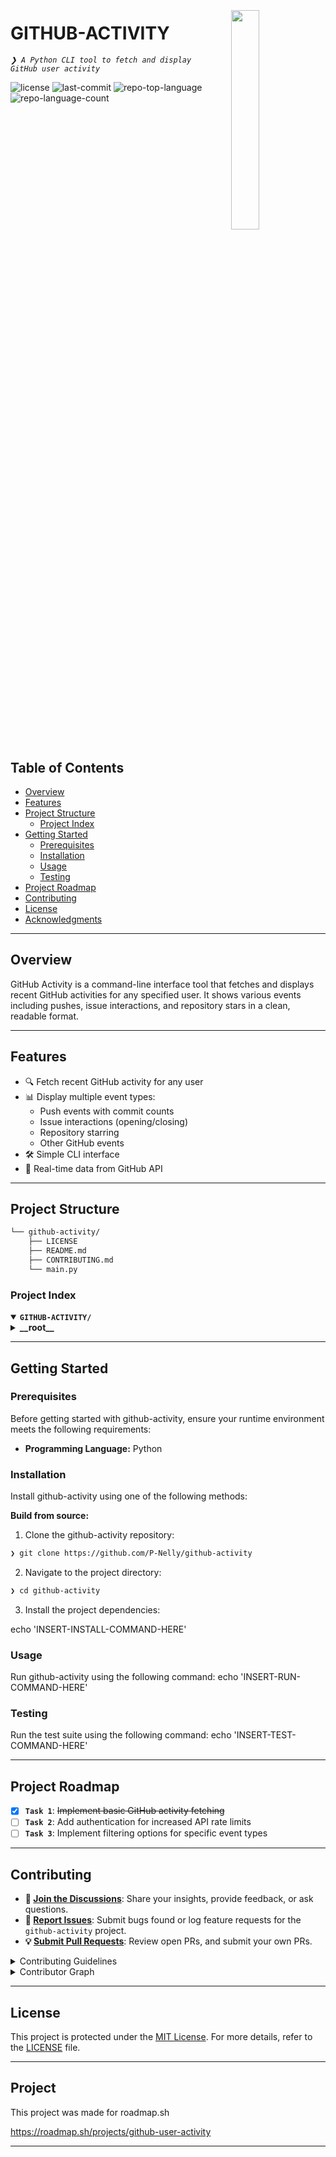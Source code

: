 <div align="left" style="position: relative;">
<img src="https://img.icons8.com/?size=512&id=55494&format=png" align="right" width="30%" style="margin: -20px 0 0 20px;">
<h1>GITHUB-ACTIVITY</h1>
<p align="left">
	<em><code>❯ A Python CLI tool to fetch and display GitHub user activity</code></em>
</p>
<p align="left">
	<img src="https://img.shields.io/github/license/P-Nelly/github-activity?style=default&logo=opensourceinitiative&logoColor=white&color=0080ff" alt="license">
	<img src="https://img.shields.io/github/last-commit/P-Nelly/github-activity?style=default&logo=git&logoColor=white&color=0080ff" alt="last-commit">
	<img src="https://img.shields.io/github/languages/top/P-Nelly/github-activity?style=default&color=0080ff" alt="repo-top-language">
	<img src="https://img.shields.io/github/languages/count/P-Nelly/github-activity?style=default&color=0080ff" alt="repo-language-count">
</p>
<p align="left"><!-- default option, no dependency badges. -->
</p>
<p align="left">
	<!-- default option, no dependency badges. -->
</p>
</div>
<br clear="right">

##  Table of Contents

- [Overview](#--overview)
- [Features](#--features)
- [Project Structure](#--project-structure)
  - [Project Index](#--project-index)
- [Getting Started](#--getting-started)
  - [Prerequisites](#--prerequisites)
  - [Installation](#--installation)
  - [Usage](#--usage)
  - [Testing](#--testing)
- [Project Roadmap](#--project-roadmap)
- [Contributing](#--contributing)
- [License](#--license)
- [Acknowledgments](#--acknowledgments)

---

##  Overview

GitHub Activity is a command-line interface tool that fetches and displays recent GitHub activities for any specified user. It shows various events including pushes, issue interactions, and repository stars in a clean, readable format.

---

##  Features

- 🔍 Fetch recent GitHub activity for any user
- 📊 Display multiple event types:
  - Push events with commit counts
  - Issue interactions (opening/closing)
  - Repository starring
  - Other GitHub events
- 🛠️ Simple CLI interface
- 🔄 Real-time data from GitHub API

---

##  Project Structure

```sh
└── github-activity/
    ├── LICENSE
    ├── README.md
    ├── CONTRIBUTING.md
    └── main.py
```


###  Project Index
<details open>
	<summary><b><code>GITHUB-ACTIVITY/</code></b></summary>
	<details> <!-- __root__ Submodule -->
		<summary><b>__root__</b></summary>
		<blockquote>
			<table>
			<tr>
				<td><b><a href='https://github.com/P-Nelly/github-activity/blob/master/main.py'>main.py</a></b></td>
				<td><code>❯ Main script containing the GitHub activity fetching and display logic</code></td>
			</tr>
			</table>
		</blockquote>
	</details>
</details>

---
##  Getting Started

###  Prerequisites

Before getting started with github-activity, ensure your runtime environment meets the following requirements:

- **Programming Language:** Python


###  Installation

Install github-activity using one of the following methods:

**Build from source:**

1. Clone the github-activity repository:
```sh
❯ git clone https://github.com/P-Nelly/github-activity
```

2. Navigate to the project directory:
```sh
❯ cd github-activity
```

3. Install the project dependencies:

echo 'INSERT-INSTALL-COMMAND-HERE'



###  Usage
Run github-activity using the following command:
echo 'INSERT-RUN-COMMAND-HERE'

###  Testing
Run the test suite using the following command:
echo 'INSERT-TEST-COMMAND-HERE'

---
##  Project Roadmap

- [X] **`Task 1`**: <strike>Implement basic GitHub activity fetching</strike>
- [ ] **`Task 2`**: Add authentication for increased API rate limits
- [ ] **`Task 3`**: Implement filtering options for specific event types

---

##  Contributing

- **💬 [Join the Discussions](https://github.com/P-Nelly/github-activity/discussions)**: Share your insights, provide feedback, or ask questions.
- **🐛 [Report Issues](https://github.com/P-Nelly/github-activity/issues)**: Submit bugs found or log feature requests for the `github-activity` project.
- **💡 [Submit Pull Requests](https://github.com/P-Nelly/github-activity/blob/main/CONTRIBUTING.md)**: Review open PRs, and submit your own PRs.

<details closed>
<summary>Contributing Guidelines</summary>

1. **Fork the Repository**: Start by forking the project repository to your github account.
2. **Clone Locally**: Clone the forked repository to your local machine using a git client.
   ```sh
   git clone https://github.com/P-Nelly/github-activity
   ```
3. **Create a New Branch**: Always work on a new branch, giving it a descriptive name.
   ```sh
   git checkout -b new-feature-x
   ```
4. **Make Your Changes**: Develop and test your changes locally.
5. **Commit Your Changes**: Commit with a clear message describing your updates.
   ```sh
   git commit -m 'Implemented new feature x.'
   ```
6. **Push to github**: Push the changes to your forked repository.
   ```sh
   git push origin new-feature-x
   ```
7. **Submit a Pull Request**: Create a PR against the original project repository. Clearly describe the changes and their motivations.
8. **Review**: Once your PR is reviewed and approved, it will be merged into the main branch. Congratulations on your contribution!
</details>

<details closed>
<summary>Contributor Graph</summary>
<br>
<p align="left">
   <a href="https://github.com{/P-Nelly/github-activity/}graphs/contributors">
      <img src="https://contrib.rocks/image?repo=P-Nelly/github-activity">
   </a>
</p>
</details>

---

##  License

This project is protected under the [MIT License](https://choosealicense.com/licenses/mit/). For more details, refer to the [LICENSE](LICENSE) file.

---

## Project

This project was made for roadmap.sh

https://roadmap.sh/projects/github-user-activity

---

